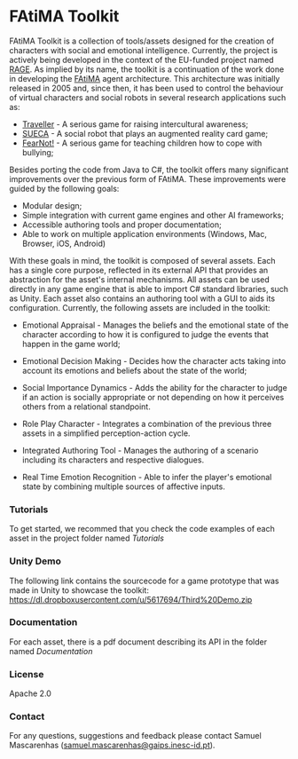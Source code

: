 # FAtiMA Toolkit

FAtiMA Toolkit is a collection of tools/assets designed for the creation of characters with social and emotional intelligence. Currently, the project is actively being developed in the context of the EU-funded project named [RAGE][rage-link]. As implied by its name, the toolkit is a continuation of the work done in developing the [FAtiMA][fatima-link] agent architecture. This architecture was initially released in 2005 and, since then, it has been used to control the behaviour of virtual characters and social robots in several research applications such as:  

- [Traveller][traveller-link] - A serious game for raising intercultural awareness;
- [SUECA][sueca-link]  - A social robot that plays an augmented reality card game;
- [FearNot!][fear-not] - A serious game for teaching children how to cope with bullying;

Besides porting the code from Java to C#, the toolkit offers many significant improvements over the previous form of FAtiMA. These improvements were guided by the following goals:

- Modular design;
- Simple integration with current game engines and other AI frameworks;
- Accessible authoring tools and proper documentation;
- Able to work on multiple application environments (Windows, Mac, Browser, iOS, Android)

With these goals in mind, the toolkit is composed of several assets. Each has a single core purpose, reflected in its external API that provides an abstraction for the asset's internal mechanisms. All assets can be used directly in any game engine that is able to import C# standard libraries, such as Unity. Each asset also contains an authoring tool with a GUI to aids its configuration. Currently, the following assets are included in the toolkit:

- Emotional Appraisal - Manages the beliefs and the emotional state of the character according to how it is configured to judge the events that happen in the game world;

- Emotional Decision Making - Decides how the character acts taking into account its emotions and beliefs about the state of the world;

- Social Importance Dynamics - Adds the ability for the character to judge if an action is socially appropriate or not depending on how it perceives others from a relational standpoint.

- Role Play Character - Integrates a combination of the previous three assets in a simplified perception-action cycle.

- Integrated Authoring Tool - Manages the authoring of a scenario including its characters and respective dialogues.

- Real Time Emotion Recognition - Able to infer the player's emotional state by combining multiple sources of affective inputs.

### Tutorials
To get started, we recommed that you check the code examples of each asset in the project folder named *Tutorials*

### Unity Demo
The following link contains the sourcecode for a game prototype that was made in Unity to showcase the toolkit: https://dl.dropboxusercontent.com/u/5617694/Third%20Demo.zip  

### Documentation
For each asset, there is a pdf document describing its API in the folder named *Documentation*

### License
Apache 2.0

### Contact
For any questions, suggestions and feedback please contact Samuel Mascarenhas (samuel.mascarenhas@gaips.inesc-id.pt). 

[rage-link]: <http://rageproject.eu//>
[fatima-link]: <http://link.springer.com/chapter/10.1007%2F978-3-319-12973-0_3>
[fear-not]: <https://www.youtube.com/watch?v=x0Hzw4WG4iI>
[sueca-link]: <https://vimeo.com/153148841>
[traveller-link]: <http://ecute.eu/traveller/>

